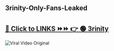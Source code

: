 
 ## 3rinity-Only-Fans-Leaked

# <h2><a href="https://clipsfans.com/3rinity&ref=git">🔗 Click to LINKS ⏩⏩ 👉 🟢 3rinity </a></h2>

<a href="https://clipsfans.com/3rinity&ref=git" rel="nofollow" data-target="animated-image.originalLink"><img src="https://i.ibb.co.com/xMMVF88/686577567.gif" alt="Viral Video Original" style="max-width: 100%; display: inline-block;" data-target="animated-image.originalImage"></a>
